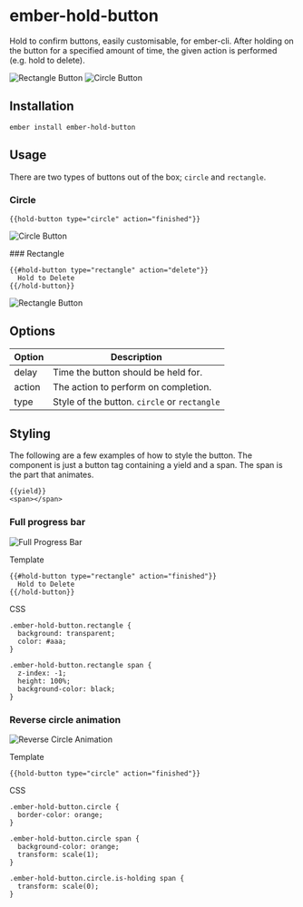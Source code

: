# ember-hold-button

Hold to confirm buttons, easily customisable, for ember-cli. After holding on the button for a specified amount of time, the given action is performed (e.g. hold to delete).

![Rectangle Button](https://s3.amazonaws.com/f.cl.ly/items/2W2B3W1Y0F1Q3Y12192Z/Screen%20Recording%202015-07-31%20at%2002.41%20pm.gif)
![Circle Button](https://s3.amazonaws.com/f.cl.ly/items/412P231Y2Q261o0U2s2g/Screen%20Recording%202015-07-31%20at%2002.41%20pm.gif)

## Installation

`ember install ember-hold-button`

## Usage

There are two types of buttons out of the box; `circle` and `rectangle`.

### Circle
`{{hold-button type="circle" action="finished"}}`    

![Circle Button](https://s3.amazonaws.com/f.cl.ly/items/412P231Y2Q261o0U2s2g/Screen%20Recording%202015-07-31%20at%2002.41%20pm.gif)


### Rectangle
```
{{#hold-button type="rectangle" action="delete"}}
  Hold to Delete
{{/hold-button}}
```
![Rectangle Button](https://s3.amazonaws.com/f.cl.ly/items/2W2B3W1Y0F1Q3Y12192Z/Screen%20Recording%202015-07-31%20at%2002.41%20pm.gif)

## Options

Option | Description
-------|-------------
delay  | Time the button should be held for.
action | The action to perform on completion.
type   | Style of the button. `circle` or `rectangle`


## Styling

The following are a few examples of how to style the button. The component is just a button tag containing a yield and a span. The span is the part that animates.

```
{{yield}}
<span></span>
```


### Full progress bar
![Full Progress Bar](https://s3.amazonaws.com/f.cl.ly/items/2u1i1q0B1R3j3z0N1O2k/Screen%20Recording%202015-07-31%20at%2004.25%20pm.gif)

Template
```
{{#hold-button type="rectangle" action="finished"}}
  Hold to Delete
{{/hold-button}}
```

CSS
```
.ember-hold-button.rectangle {
  background: transparent;
  color: #aaa;
}

.ember-hold-button.rectangle span {
  z-index: -1;
  height: 100%;
  background-color: black;
}
```

### Reverse circle animation

![Reverse Circle Animation](https://s3.amazonaws.com/f.cl.ly/items/1N3B1i3G3X2J2J0Q3t27/Screen%20Recording%202015-07-31%20at%2004.31%20pm.gif)

Template    

`{{hold-button type="circle" action="finished"}}`

CSS
```
.ember-hold-button.circle {
  border-color: orange;
}

.ember-hold-button.circle span {
  background-color: orange;
  transform: scale(1);
}

.ember-hold-button.circle.is-holding span {
  transform: scale(0);
}
```
